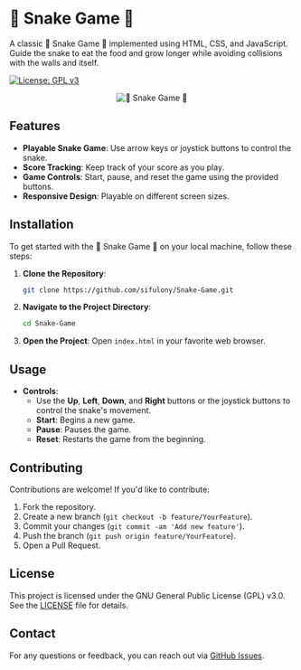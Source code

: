 # 🐍 Snake Game 🐍

A classic 🐍 Snake Game 🐍 implemented using HTML, CSS, and JavaScript. Guide the snake to eat the food and grow longer while avoiding collisions with the walls and itself.

[![License: GPL v3](https://img.shields.io/badge/License-GPLv3-blue.svg)](https://opensource.org/licenses/GPL-3.0)

<p align="center">
  <img src="https://sifulony.github.io/Snake-Game/asset/snake_ss_20140904_1.jpeg" alt="🐍 Snake Game 🐍">
</p>

## Features

- **Playable Snake Game**: Use arrow keys or joystick buttons to control the snake.
- **Score Tracking**: Keep track of your score as you play.
- **Game Controls**: Start, pause, and reset the game using the provided buttons.
- **Responsive Design**: Playable on different screen sizes.

## Installation

To get started with the 🐍 Snake Game 🐍 on your local machine, follow these steps:

1. **Clone the Repository**:
    ```bash
    git clone https://github.com/sifulony/Snake-Game.git
    ```

2. **Navigate to the Project Directory**:
    ```bash
    cd Snake-Game
    ```

3. **Open the Project**:
    Open `index.html` in your favorite web browser.

## Usage

- **Controls**:
  - Use the **Up**, **Left**, **Down**, and **Right** buttons or the joystick buttons to control the snake's movement.
  - **Start**: Begins a new game.
  - **Pause**: Pauses the game.
  - **Reset**: Restarts the game from the beginning.

## Contributing

Contributions are welcome! If you'd like to contribute:

1. Fork the repository.
2. Create a new branch (`git checkout -b feature/YourFeature`).
3. Commit your changes (`git commit -am 'Add new feature'`).
4. Push the branch (`git push origin feature/YourFeature`).
5. Open a Pull Request.

## License

This project is licensed under the GNU General Public License (GPL) v3.0. See the [LICENSE](LICENSE) file for details.

## Contact

For any questions or feedback, you can reach out via [GitHub Issues](https://github.com/sifulony/Snake-Game/issues).
